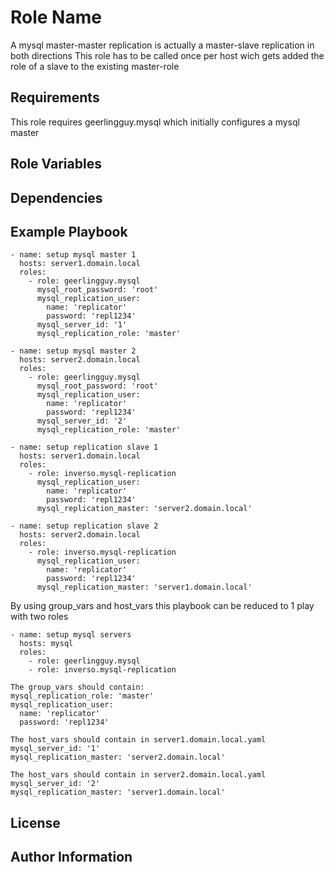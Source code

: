 Role Name
=========

A mysql master-master replication is actually a master-slave replication in both directions
This role has to be called once per host wich gets added the role of a slave to the existing master-role

Requirements
------------

This role requires geerlingguy.mysql which initially configures a mysql master

Role Variables
--------------

Dependencies
------------

Example Playbook
----------------

    - name: setup mysql master 1
      hosts: server1.domain.local
      roles:
        - role: geerlingguy.mysql
          mysql_root_password: 'root'
          mysql_replication_user:
            name: 'replicator'
            password: 'repl1234'
          mysql_server_id: '1'
          mysql_replication_role: 'master'

    - name: setup mysql master 2
      hosts: server2.domain.local
      roles:
        - role: geerlingguy.mysql
          mysql_root_password: 'root'
          mysql_replication_user:
            name: 'replicator'
            password: 'repl1234'
          mysql_server_id: '2'
          mysql_replication_role: 'master'

    - name: setup replication slave 1
      hosts: server1.domain.local
      roles:
        - role: inverso.mysql-replication
          mysql_replication_user:
            name: 'replicator'
            password: 'repl1234'
          mysql_replication_master: 'server2.domain.local'

    - name: setup replication slave 2
      hosts: server2.domain.local
      roles:
        - role: inverso.mysql-replication
          mysql_replication_user:
            name: 'replicator'
            password: 'repl1234'
          mysql_replication_master: 'server1.domain.local'

By using group_vars and host_vars this playbook can be reduced to 1 play with two roles

    - name: setup mysql servers
      hosts: mysql
      roles:
        - role: geerlingguy.mysql
        - role: inverso.mysql-replication

    The group_vars should contain:
    mysql_replication_role: 'master'
    mysql_replication_user:
      name: 'replicator'
      password: 'repl1234'
    
    The host_vars should contain in server1.domain.local.yaml
    mysql_server_id: '1'
    mysql_replication_master: 'server2.domain.local'
    
    The host_vars should contain in server2.domain.local.yaml
    mysql_server_id: '2'
    mysql_replication_master: 'server1.domain.local'


License
-------


Author Information
------------------

